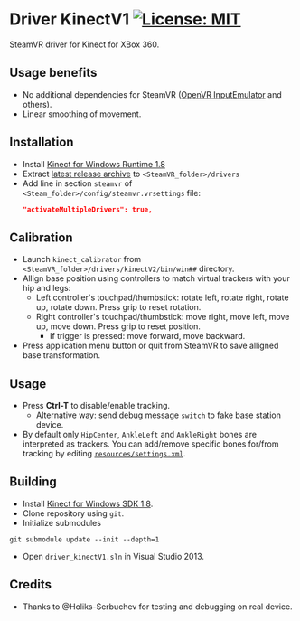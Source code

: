 # Driver KinectV1 [![License: MIT](https://img.shields.io/badge/License-MIT-yellow.svg)](https://opensource.org/licenses/MIT)

SteamVR driver for Kinect for XBox 360.

## Usage benefits
* No additional dependencies for SteamVR ([OpenVR InputEmulator](https://github.com/matzman666/OpenVR-InputEmulator) and others).
* Linear smoothing of movement. 

## Installation
* Install [Kinect for Windows Runtime 1.8](https://www.microsoft.com/en-us/download/details.aspx?id=40277)
* Extract [latest release archive](../../releases/latest) to `<SteamVR_folder>/drivers`
* Add line in section `steamvr` of `<Steam_folder>/config/steamvr.vrsettings` file:
  ```JSON
  "activateMultipleDrivers": true,
  ```

## Calibration
* Launch `kinect_calibrator` from `<SteamVR_folder>/drivers/kinectV2/bin/win##` directory.
* Allign base position using controllers to match virtual trackers with your hip and legs:
  * Left controller's touchpad/thumbstick: rotate left, rotate right, rotate up, rotate down. Press grip to reset rotation.
  * Right controller's touchpad/thumbstick: move right, move left, move up, move down. Press grip to reset position.
    * If trigger is pressed: move forward, move backward.
* Press application menu button or quit from SteamVR to save alligned base transformation.

## Usage
* Press **Ctrl-T** to disable/enable tracking.
  * Alternative way: send debug message `switch` to fake base station device.
* By default only `HipCenter`, `AnkleLeft` and `AnkleRight` bones are interpreted as trackers. You can add/remove specific bones for/from tracking by editing [`resources/settings.xml`](../master/resources/settings.xml).

## Building
* Install [Kinect for Windows SDK 1.8](https://www.microsoft.com/en-us/download/details.aspx?id=40278).
* Clone repository using `git`.
* Initialize submodules
```
git submodule update --init --depth=1
```
* Open `driver_kinectV1.sln` in Visual Studio 2013.

## Credits
* Thanks to @Holiks-Serbuchev for testing and debugging on real device.
